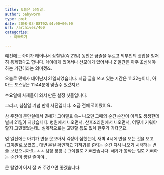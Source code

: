 ```yaml
---
title: 오늘은 삼칠일.
author: babyworm
type: post
date: 2008-03-08T02:44:00+00:00
url: /archives/460
categories:
  - 아빠되기

---
```

예전에는 아이가 태어나서 삼칠일(즉 21일) 동안은 금줄을 두르고 외부인의 출입을 철저히 통제했다고 합니다. 아이에게 있어서나 산모에게 있어서나 21일간은 아주 조심해야 하는 기간이라는 의미겠죠.

오늘로 민혜가 태어난지 21일되었습니다. 지금 글을 쓰고 있는 시간은 11:32분이니, 아마도 포스팅은 11:44분에 맞출수 있겠지요.

수요일에 처제들이 와서 만든 설정 샷들입니다.

그리고, 삼칠일 기념 만세 사진입니다. 조금 전에 찍어왔어요.

삼 주전에 분만실에서 민혜가 그야말로 쑥~ 나오던 그때의 순간 순간이 아직도 생생한데 벌써 21일이 지났습니다. 병원에서 나오면서, 산후조리원에서 나오면서, 어떻게 키워야 할지 고민했었는데.. 실제적으로는 고민할 틈도 없이 한주가 가더군요.

몇 일전에는 아기가 변을 못보아서 걱정이 심했는데, 새벽 4시에 변을 보는 것을 보고 (그야말로 보았죠.. 대변 본걸 확인하고 기저귀를 갈려는 순간 다시 나오기 시작하는 변을 보았으니까요..ㅎㅎ 엄청 당황..) 그야말로 기뻐했습니다. 애기가 똥싸는 걸로 기뻐하는 순간이 생길 줄이야..

큰 탈없이 어서 잘 커 주었으면 좋겠습니다.